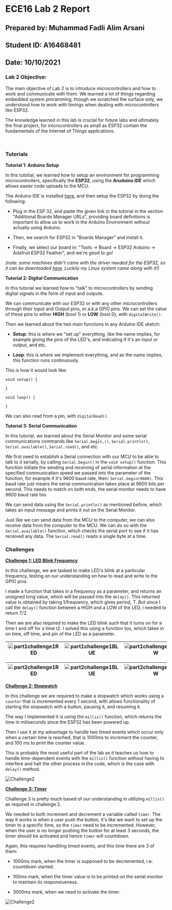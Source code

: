 <!--- To insert a new line(break), the fastest way -->
<!--- is to just do (space)(space)(return) -->  

# ECE16 Lab 2 Report
## Prepared by: Muhammad Fadli Alim Arsani
## Student ID: A16468481
## Date: 10/10/2021

### Lab 2 Objective:  

The main objective of Lab 2 is to introduce microcontrollers and how to work and communicate with them. We learned a lot of things regarding embedded system proramming, though we scratched the surface only, we understood how to work with timings when dealing with microcontrollers like ESP32.  

The knowledge learned in this lab is crucial for future labs and ultimately the final project, for microcontrollers as small as ESP32 contain the fundamentals of the Internet of Things applications.  

</br>

### Tutorials

__Tutorial 1: Arduino Setup__  

In this tutotial, we learned how to setup an environment for programming microcontrollers, specifically the __ESP32__, using the __Aruduino IDE__ which allows easier code uploads to the MCU.  

The Arduino IDE is installed [here](https://www.arduino.cc/en/software), and then setup the ESP32 by doing the following:  

- Plug in the ESP 32, and paste the given link in the tutorial in the section "Additional Boards Manager URLs", providing board definitions is important to allow us to work in the Arduino Environment without actually using Arduino.  

- Then, we search for ESP32 in "Boards Manager" and install it.

- Finally, we select our board in: "Tools -> Board -> ESP32 Arduino -> Adafruit ESP32 Feather", and we're good to go!  

*(note: some machines didn't came with the driver needed for the ESP32, so it can be downloaded [here](https://learn.sparkfun.com/tutorials/esp32-thing-plus-hookup-guide#CP2104). Luckily my Linux system came along with it!)*

__Tutorial 2: Digital Communication__  

In this tutorial we learned how to "talk" to microcontrollers by sending digital signals in the form of input and outputs.  

We can communicate with our ESP32 or with any other microcontrollers through their Input and Output pins, or a.k.a GPIO pins. We can set the value of these pins to either __HIGH__ (bool 1) or __LOW__ (bool 0), with `digitalWrite()`.

Then we learned about the two main functions in any Arduino IDE sketch:  

- __Setup__: this is where we "set up" everything, like the name implies, for example giving the pins of the LED's, and indicating if it's an input or output, and etc.

- __Loop__: this is where we implement everything, and as the name implies, this function runs continuously.  

This is how it would look like:  
```arduino
void setup() {

}

void loop() {

}
```
We can also read from a pin, with `digitalRead()`.  

__Tutorial 3: Serial Communication__  

In this tutorial, we learned about the Serial Monitor and some serial communications commands like `Serial.begin,()`, `Serial.println()`, `Serial.available()`, `Serial.read()`, and etc.  

We first need to establish a Serial connection with our MCU to be able to talk to it serially, by calling `Serial.begin()` in the `void setup()` function. This function initiate the sending and receiving of serial information at the specified communication speed we passed into the parameter of the function, for example if it's 9600 baud rate, then: `Serial.begin(9600)`. This baud rate just means the serial communication takes place at 9600 bits per second. This needs to match on both ends, the serial monitor needs to have 9600 baud rate too.

We can send data using the `Serial.println()` as mentioned before, which takes an input message and prints it out on the Serial Monitor.  

Just like we can send data from the MCU to the computer, we can also receive data from the computer to the MCU. We can do so with the `Serial.available()` function, which checks the serial port to see if it has received any data. The `Serial.read()` reads a single byte at a time. 
<!--- A brief description of what you understand/learned from the tutorial -->  

### Challenges  

<ins>__Challenge 1: LED Blink Frequency__</ins>  

In this challenge, we are tasked to make LED's blink at a particular frequency, testing on our understanding on how to read and write to the GPIO pins.  

I made a function that takes in a frequency as a parameter, and returns an unsigned long value, which will be passed into the `delay()`. This returned value is obtained by taking 1/frequency, which gives period, T. But since I call the `delay()` function between a HIGH and a LOW of the LED, i needed to return T/2.  

Then we are also required to make the LED blink such that it turns on for a time t and off for a time t2. I solved this using a function too, which takes in on time, off time, and pin of the LED as a parameter.  


![part1challenge1RED](https://bit.ly/3iNMjU8) | ![part1challenge1BLUE](https://bit.ly/3FzhagL) | ![part1challenge1YELLOW](https://bit.ly/3oM02hV)
:--------------------------------------------:|:----------------------------------------------:|:------------------------------------------------:

![part2challenge1RED](https://bit.ly/3DsaUpw) | ![part2challenge1BLUE](https://bit.ly/3DtPNTy) | ![part2challenge1YELLOW](https://bit.ly/3v0of5f)
:--------------------------------------------:|:----------------------------------------------:|:------------------------------------------------:


<ins>__Challenge 2: Stopwatch__</ins>  

In this challenge we are required to make a stopwatch which works using a `counter` that is incremented every 1 second, with allows functionality of starting the stopwatch with a button, pausing it, and resuming it.  

The way I implemented it is using the `millis()` function, which returns the time in miliseconds since the ESP32 has been powered up.  

Then I use it at my advantage to handle two timed events which occur only when a certain time is reached, that is 1000ms to increment the counter, and 100 ms to print the counter value.  

This is probably the most useful part of the lab as it teaches us how to handle time-dependent events with the `millis()` function without having to interfere and halt the other process in the code, which is the case with `delay()` method.  

![Challenge2](https://bit.ly/3BxMABO)

<ins>__Challenge 3: Timer__</ins>  

Challenge 3 is pretty much based of our understanding in utilizing `millis()` as required in challenge 2. 

We needed to both increment and decrement a variable called `timer`. The way it works is when a user push the button, it's like we want to set up the timer to a specific time, so the `timer` need to be incremented. However, when the user is no longer pushing the button for at least 3 seconds, the timer should be activated and hence `timer` will countdown.  

Again, this requires handiling timed events, and this time there are 3 of them:  

- 1000ms mark, when the timer is supposed to be decremented, i.e: countdown started.  

- 100ms mark, when the timer value is to be printed on the serial monitor to maintain its responsiveness.  

- 3000ms mark, when we need to activate the timer.  

![Challenge2](https://bit.ly/2YDVdws)



